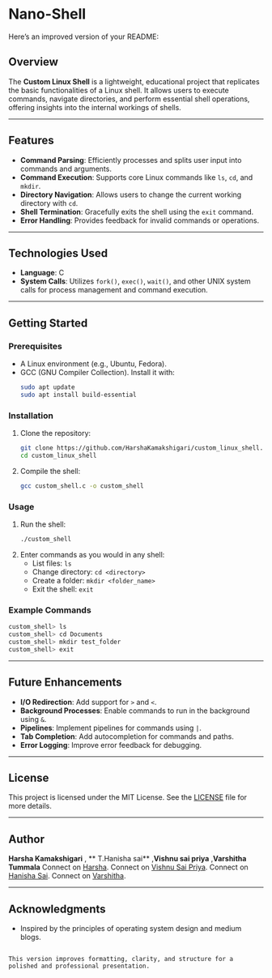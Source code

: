 # Nano-Shell
Here’s an improved version of your README:  

## Overview
The **Custom Linux Shell** is a lightweight, educational project that replicates the basic functionalities of a Linux shell. It allows users to execute commands, navigate directories, and perform essential shell operations, offering insights into the internal workings of shells.

---

## Features
- **Command Parsing**: Efficiently processes and splits user input into commands and arguments.
- **Command Execution**: Supports core Linux commands like `ls`, `cd`, and `mkdir`.
- **Directory Navigation**: Allows users to change the current working directory with `cd`.
- **Shell Termination**: Gracefully exits the shell using the `exit` command.
- **Error Handling**: Provides feedback for invalid commands or operations.

---

## Technologies Used
- **Language**: C
- **System Calls**: Utilizes `fork()`, `exec()`, `wait()`, and other UNIX system calls for process management and command execution.

---

## Getting Started

### Prerequisites
- A Linux environment (e.g., Ubuntu, Fedora).
- GCC (GNU Compiler Collection). Install it with:
  ```bash
  sudo apt update
  sudo apt install build-essential
  ```

### Installation
1. Clone the repository:
   ```bash
   git clone https://github.com/HarshaKamakshigari/custom_linux_shell.git
   cd custom_linux_shell
   ```
2. Compile the shell:
   ```bash
   gcc custom_shell.c -o custom_shell
   ```

### Usage
1. Run the shell:
   ```bash
   ./custom_shell
   ```
2. Enter commands as you would in any shell:
   - List files: `ls`
   - Change directory: `cd <directory>`
   - Create a folder: `mkdir <folder_name>`
   - Exit the shell: `exit`

### Example Commands
```bash
custom_shell> ls
custom_shell> cd Documents
custom_shell> mkdir test_folder
custom_shell> exit
```

---

## Future Enhancements
- **I/O Redirection**: Add support for `>` and `<`.
- **Background Processes**: Enable commands to run in the background using `&`.
- **Pipelines**: Implement pipelines for commands using `|`.
- **Tab Completion**: Add autocompletion for commands and paths.
- **Error Logging**: Improve error feedback for debugging.

---

## License
This project is licensed under the MIT License. See the [LICENSE](LICENSE) file for more details.

---

## Author
**Harsha Kamakshigari**  , ** T.Hanisha sai** ,**Vishnu sai priya** ,**Varshitha Tummala**
Connect on [Harsha](https://github.com/HarshaKamakshigari).
Connect on [Vishnu Sai Priya](https://github.com/vishnusaipriya7).
Connect on [Hanisha Sai](https://github.com/hani-sai).
Connect on [Varshitha](https://github.com/varshithatummala9).

---

## Acknowledgments
- Inspired by the principles of operating system design and medium blogs.
```  

This version improves formatting, clarity, and structure for a polished and professional presentation.
